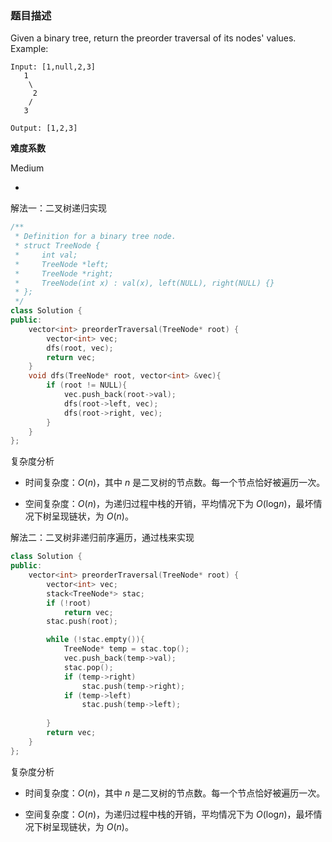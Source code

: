 
### 题目描述
Given a binary tree, return the preorder traversal of its nodes' values.
Example:
```
Input: [1,null,2,3]
   1
    \
     2
    /
   3

Output: [1,2,3]
```
**难度系数**  

Medium

- 

解法一：二叉树递归实现

```c++
/**
 * Definition for a binary tree node.
 * struct TreeNode {
 *     int val;
 *     TreeNode *left;
 *     TreeNode *right;
 *     TreeNode(int x) : val(x), left(NULL), right(NULL) {}
 * };
 */
class Solution {
public:
	vector<int> preorderTraversal(TreeNode* root) {
		vector<int> vec;
		dfs(root, vec);
		return vec;
	}
	void dfs(TreeNode* root, vector<int> &vec){
		if (root != NULL){
			vec.push_back(root->val);
			dfs(root->left, vec);
			dfs(root->right, vec);
		}
	}
};
```

复杂度分析

- 时间复杂度：*O*(*n*)，其中 *n* 是二叉树的节点数。每一个节点恰好被遍历一次。

- 空间复杂度：*O*(*n*)，为递归过程中栈的开销，平均情况下为 *O*(log*n*)，最坏情况下树呈现链状，为 *O*(*n*)。

解法二：二叉树非递归前序遍历，通过栈来实现

```c++
class Solution {
public:
	vector<int> preorderTraversal(TreeNode* root) {
		vector<int> vec;
		stack<TreeNode*> stac;
		if (!root)
			return vec;
		stac.push(root);

		while (!stac.empty()){
			TreeNode* temp = stac.top();
			vec.push_back(temp->val);
			stac.pop();
			if (temp->right)
				stac.push(temp->right);
			if (temp->left)
				stac.push(temp->left);
		
		}
		return vec;
	}
};
```

复杂度分析

- 时间复杂度：*O*(*n*)，其中 *n* 是二叉树的节点数。每一个节点恰好被遍历一次。

- 空间复杂度：*O*(*n*)，为递归过程中栈的开销，平均情况下为 *O*(log*n*)，最坏情况下树呈现链状，为 *O*(*n*)。
